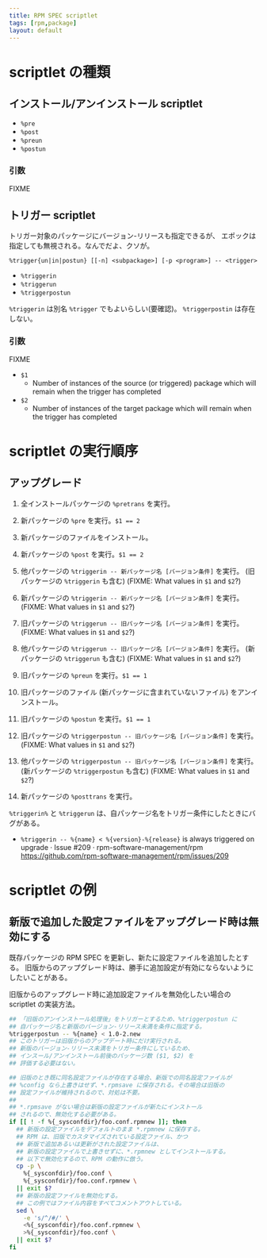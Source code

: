 ```yaml
---
title: RPM SPEC scriptlet
tags: [rpm,package]
layout: default
---
```


scriptlet の種類
======================================================================

インストール/アンインストール scriptlet
----------------------------------------------------------------------

* `%pre`
* `%post`
* `%preun`
* `%postun`

### 引数

FIXME

トリガー scriptlet
----------------------------------------------------------------------

トリガー対象のパッケージにバージョン-リリースも指定できるが、
エポックは指定しても無視される。なんでだよ、クソが。

```
%trigger{un|in|postun} [[-n] <subpackage>] [-p <program>] -- <trigger>
```

* `%triggerin`
* `%triggerun`
* `%triggerpostun`

`%triggerin` は別名 `%trigger` でもよいらしい(要確認)。
`%triggerpostin` は存在しない。

### 引数

FIXME

* `$1`
    * Number of instances of the source (or triggered) package which will
      remain when the trigger has completed
* `$2`
    * Number of instances of the target package which will remain when
      the trigger has completed


scriptlet の実行順序
======================================================================

アップグレード
----------------------------------------------------------------------

 1. 全インストールパッケージの `%pretrans` を実行。

 2. 新パッケージの `%pre` を実行。`$1 == 2`
 3. 新パッケージのファイルをインストール。
 4. 新パッケージの `%post` を実行。`$1 == 2`
 5. 他パッケージの `%triggerin -- 新パッケージ名 [バージョン条件]` を実行。
    (旧パッケージの `%triggerin` も含む)
    (FIXME: What values in `$1` and `$2`?)
 6. 新パッケージの `%triggerin -- 新パッケージ名 [バージョン条件]` を実行。
    (FIXME: What values in `$1` and `$2`?)
 7. 旧パッケージの `%triggerun -- 旧パッケージ名 [バージョン条件]` を実行。
    (FIXME: What values in `$1` and `$2`?)
 8. 他パッケージの `%triggerun -- 旧パッケージ名 [バージョン条件]` を実行。
    (新パッケージの `%triggerun` も含む)
    (FIXME: What values in `$1` and `$2`?)
 9. 旧パッケージの `%preun` を実行。`$1 == 1`
 10. 旧パッケージのファイル (新パッケージに含まれていないファイル) をアンインストール。
11. 旧パッケージの `%postun` を実行。`$1 == 1`
12. 旧パッケージの `%triggerpostun -- 旧パッケージ名 [バージョン条件]` を実行。
    (FIXME: What values in `$1` and `$2`?)
13. 他パッケージの `%triggerpostun -- 旧パッケージ名 [バージョン条件]` を実行。
    (新パッケージの `%triggerpostun` も含む)
    (FIXME: What values in `$1` and `$2`?)

14. 新パッケージの `%posttrans` を実行。

`%triggerin%` と `%triggerun`
は、自パッケージ名をトリガー条件にしたときにバグがある。

* `%triggerin -- %{name} < %{version}-%{release}` is always triggered on upgrade · Issue #209 · rpm-software-management/rpm  
  <https://github.com/rpm-software-management/rpm/issues/209>

scriptlet の例
======================================================================

新版で追加した設定ファイルをアップグレード時は無効にする
----------------------------------------------------------------------

既存パッケージの RPM SPEC を更新し、新たに設定ファイルを追加したとする。
旧版からのアップグレード時は、勝手に追加設定が有効にならないようにしたいことがある。

旧版からのアップグレード時に追加設定ファイルを無効化したい場合の scriptlet の実装方法。

```sh
## 「旧版のアンインストール処理後」をトリガーとするため、%triggerpostun に
## 自パッケージ名と新版のバージョン-リリース未満を条件に指定する。
%triggerpostun -- %{name} < 1.0-2.new
## このトリガーは旧版からのアップデート時にだけ実行される。
## 新版のバージョン-リリース未満をトリガー条件にしているため、
## インスール/アンインストール前後のパッケージ数 ($1, $2) を
## 評価する必要はない。

## 旧版のとき既に同名設定ファイルが存在する場合、新版での同名設定ファイルが
## %config なら上書きはせず、*.rpmsave に保存される。その場合は旧版の
## 設定ファイルが維持されるので、対処は不要。
##
## *.rpmsave がない場合は新版の設定ファイルが新たにインストール
## されるので、無効化する必要がある。
if [[ ! -f %{_sysconfdir}/foo.conf.rpmnew ]]; then
  ## 新版の設定ファイルをデフォルトのまま *.rpmnew に保存する。
  ## RPM は、旧版でカスタマイズされている設定ファイル、かつ
  ## 新版で追加あるいは更新がされた設定ファイルは、
  ## 新版の設定ファイルで上書きせずに、*.rpmnew としてインストールする。
  ## 以下で無効化するので、RPM の動作に倣う。
  cp -p \
    %{_sysconfdir}/foo.conf \
    %{_sysconfdir}/foo.conf.rpmnew \
  || exit $?
  ## 新版の設定ファイルを無効化する。
  ## この例ではファイル内容をすべてコメントアウトしている。
  sed \
    -e 's/^/#/' \
    <%{_sysconfdir}/foo.conf.rpmnew \
    >%{_sysconfdir}/foo.conf \
  || exit $?
fi
```
